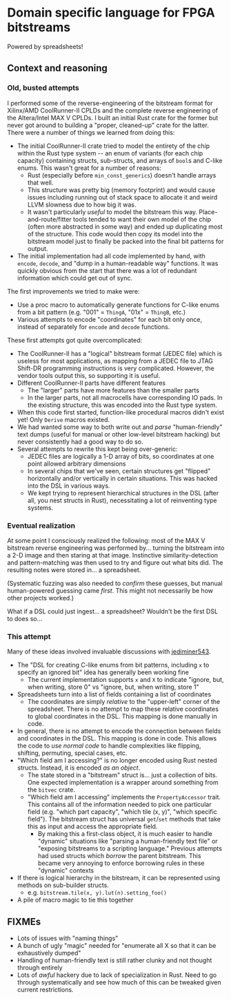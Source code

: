# Domain specific language for FPGA bitstreams

Powered by spreadsheets!

## Context and reasoning

### Old, busted attempts

I performed some of the reverse-engineering of the bitstream format for Xilinx/AMD CoolRunner-II CPLDs and the complete reverse engineering of the Altera/Intel MAX V CPLDs. I built an initial Rust crate for the former but never got around to building a "proper, cleaned-up" crate for the latter. There were a number of things we learned from doing this:

* The initial CoolRunner-II crate tried to model the entirety of the chip within the Rust type system -- an enum of variants (for each chip capacity) containing structs, sub-structs, and arrays of `bool`s and C-like enums. This wasn't great for a number of reasons:
    * Rust (especially before `min_const_generics`) doesn't handle arrays that well.
    * This structure was pretty big (memory footprint) and would cause issues including running out of stack space to allocate it and weird LLVM slowness due to how big it was.
    * It wasn't particularly _useful_ to model the bitstream this way. Place-and-route/fitter tools tended to want their own model of the chip (often more abstracted in some way) and ended up duplicating most of the structure. This code would then copy its model into the bitstream model just to finally be packed into the final bit patterns for output.
* The initial implementation had all code implemented by hand, with `encode`, `decode`, and "dump in a human-readable way" functions. It was quickly obvious from the start that there was a lot of redundant information which could get out of sync.

The first improvements we tried to make were:

* Use a proc macro to automatically generate functions for C-like enums from a bit pattern (e.g. "001" = `ThingA`, "01x" = `ThingB`, etc.)
* Various attempts to encode "coordinates" for each bit only once, instead of separately for `encode` and `decode` functions.

These first attempts got quite overcomplicated:

* The CoolRunner-II has a "logical" bitstream format (JEDEC file) which is useless for most applications, as mapping from a JEDEC file to JTAG Shift-DR programming instructions is very complicated. However, the vendor tools output this, so supporting it is useful.
* Different CoolRunner-II parts have different features
    * The "larger" parts have more features than the smaller parts
    * In the larger parts, not all macrocells have corresponding IO pads. In the existing structure, this was encoded into the Rust type system.
* When this code first started, function-like procedural macros didn't exist yet! Only `Derive` macros existed.
* We had wanted some way to both write out and _parse_ "human-friendly" text dumps (useful for manual or other low-level bitstream hacking) but never consistently had a good way to do so.
* Several attempts to rewrite this kept being over-generic:
    * JEDEC files are logically a 1-D array of bits, so coordinates at one point allowed arbitrary dimensions
    * In several chips that we've seen, certain structures get "flipped" horizontally and/or vertically in certain situations. This was hacked into the DSL in various ways.
    * We kept trying to represent hierarchical structures in the DSL (after all, you nest structs in Rust), necessitating a lot of reinventing type systems.

### Eventual realization

At some point I consciously realized the following: most of the MAX V bitstream reverse engineering was performed by... turning the bitstream into a 2-D image and then staring at that image. Instinctive similarity-detection and pattern-matching was then used to try and figure out what bits did. The resulting notes were stored in... a spreadsheet.

(Systematic fuzzing was also needed to _confirm_ these guesses, but manual human-powered guessing came *first*. This might not necessarily be how other projects worked.)

What if a DSL could just ingest... a spreadsheet? Wouldn't be the first DSL to does so...

### This attempt

Many of these ideas involved invaluable discussions with [jediminer543](https://github.com/jediminer543).

* The "DSL for creating C-like enums from bit patterns, including `x` to specify an ignored bit" idea has generally been working fine
    * The current implementation supports `x` and `X` to indicate "ignore, but, when writing, store 0" vs "ignore, but, when writing, store 1"
* Spreadsheets turn into a list of fields containing a list of coordinates
    * The coordinates are simply _relative_ to the "upper-left" corner of the spreadsheet. There is no attempt to map these relative coordinates to global coordinates in the DSL. This mapping is done manually in code.
* In general, there is no attempt to encode the connection between fields and coordinates in the DSL. This mapping is done in code. This allows the code to _use normal code_ to handle complexities like flipping, shifting, permuting, special cases, etc.
* "Which field am I accessing?" is no longer encoded using Rust nested structs. Instead, it is encoded _as an object_.
    * The state stored in a "bitstream" struct is... just a collection of bits. One expected implementation is a wrapper around something from the `bitvec` crate.
    * "Which field am I accessing" implements the `PropertyAccessor` trait. This contains all of the information needed to pick one particular field (e.g. "which part capacity", "which tile (x, y)", "which specific field"). The bitstream struct has universal `get`/`set` methods that take this as input and access the appropriate field.
        * By making this a first-class object, it is much easier to handle "dynamic" situations like "parsing a human-friendly text file" or "exposing bitstreams to a scripting language." Previous attempts had used structs which _borrow_ the parent bitstream. This became very annoying to enforce borrowing rules in these "dynamic" contexts
* If there is logical hierarchy in the bitstream, it can be represented using methods on sub-builder structs.
    * e.g. `bitstream.tile(x, y).lut(n).setting_foo()`
* A pile of macro magic to tie this together

## FIXMEs

* Lots of issues with "naming things"
* A bunch of ugly "magic" needed for "enumerate all X so that it can be exhaustively dumped"
* Handling of human-friendly text is still rather clunky and not thought through entirely
* Lots of _awful_ hackery due to lack of specialization in Rust. Need to go through systematically and see how much of this can be tweaked given current restrictions.
